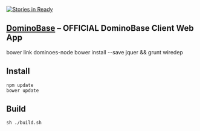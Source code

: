[![Stories in Ready](https://badge.waffle.io/arkeros/dominobase.png?label=ready&title=Ready)](https://waffle.io/arkeros/dominobase)
## [DominoBase](http://arkeros.github.io/dominobase) – OFFICIAL DominoBase Client Web App


bower link dominoes-node
bower install --save jquer && grunt wiredep


## Install

    npm update
    bower update
    
## Build
    
    sh ./build.sh